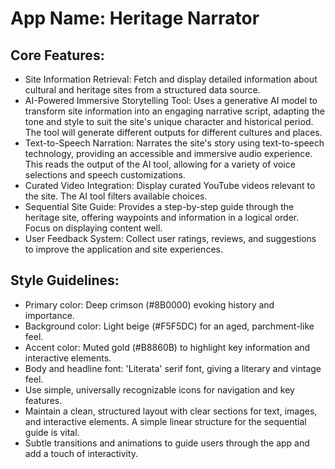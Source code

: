 # **App Name**: Heritage Narrator

## Core Features:

- Site Information Retrieval: Fetch and display detailed information about cultural and heritage sites from a structured data source.
- AI-Powered Immersive Storytelling Tool: Uses a generative AI model to transform site information into an engaging narrative script, adapting the tone and style to suit the site's unique character and historical period. The tool will generate different outputs for different cultures and places.
- Text-to-Speech Narration: Narrates the site's story using text-to-speech technology, providing an accessible and immersive audio experience.  This reads the output of the AI tool, allowing for a variety of voice selections and speech customizations.
- Curated Video Integration: Display curated YouTube videos relevant to the site. The AI tool filters available choices.
- Sequential Site Guide: Provides a step-by-step guide through the heritage site, offering waypoints and information in a logical order. Focus on displaying content well.
- User Feedback System: Collect user ratings, reviews, and suggestions to improve the application and site experiences.

## Style Guidelines:

- Primary color: Deep crimson (#8B0000) evoking history and importance.
- Background color: Light beige (#F5F5DC) for an aged, parchment-like feel.
- Accent color: Muted gold (#B8860B) to highlight key information and interactive elements.
- Body and headline font: 'Literata' serif font, giving a literary and vintage feel.
- Use simple, universally recognizable icons for navigation and key features.
- Maintain a clean, structured layout with clear sections for text, images, and interactive elements. A simple linear structure for the sequential guide is vital.
- Subtle transitions and animations to guide users through the app and add a touch of interactivity.